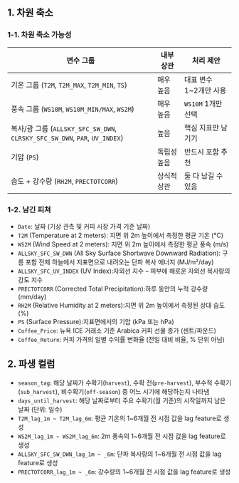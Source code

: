 ## 1. 차원 축소

### 1-1. 차원 축소 가능성

| 변수 그룹                                                                  | 내부 상관   | 처리 제안              |
| -------------------------------------------------------------------------- | ----------- | ---------------------- |
| 기온 그룹 (`T2M`, `T2M_MAX`, `T2M_MIN`, `TS`)                              | 매우 높음   | 대표 변수 1~2개만 사용 |
| 풍속 그룹 (`WS10M`, `WS10M_MIN/MAX`, `WS2M`)                               | 매우 높음   | `WS10M` 1개만 선택     |
| 복사/광 그룹 (`ALLSKY_SFC_SW_DWN`, `CLRSKY_SFC_SW_DWN`, `PAR`, `UV_INDEX`) | 높음        | 핵심 지표만 남기기     |
| 기압 (`PS`)                                                                | 독립성 높음 | 반드시 포함 추천       |
| 습도 + 강수량 (`RH2M`, `PRECTOTCORR`)                                      | 상식적 상관 | 둘 다 남길 수 있음     |

### 1-2. 남긴 피쳐

-   `Date`: 날짜 (기상 관측 및 커피 시장 가격 기준 날짜)
-   `T2M` (Temperature at 2 meters): 지면 위 2m 높이에서 측정한 평균 기온 (°C)
-   `WS2M` (Wind Speed at 2 meters): 지면 위 2m 높이에서 측정한 평균 풍속 (m/s)
-   `ALLSKY_SFC_SW_DWN` (All Sky Surface Shortwave Downward Radiation): 구름 포함 전체 하늘에서 지표면으로 내려오는 단파 복사 에너지 (MJ/m²/day)
-   `ALLSKY_SFC_UV_INDEX` (UV Index):자외선 지수 – 피부에 해로운 자외선 복사량의 강도 지수
-   `PRECTOTCORR` (Corrected Total Precipitation):하루 동안의 누적 강수량 (mm/day)
-   `RH2M` (Relative Humidity at 2 meters):지면 위 2m 높이에서 측정된 상대 습도 (%)
-   `PS` (Surface Pressure):지표면에서의 기압 (kPa 또는 hPa)
-   `Coffee_Price`: 뉴욕 ICE 거래소 기준 Arabica 커피 선물 종가 (센트/파운드)
-   `Coffee_Return`: 커피 가격의 일별 수익률 변화율 (전일 대비 비율, % 단위 아님)

## 2. 파생 컬럼

-   `season_tag`: 해당 날짜가 수확기(`harvest`), 수확 전(`pre-harvest`), 부수적 수확기(`sub_harvest`), 비수확기(`off-season`) 중 어느 시기에 해당하는지 나타냄
-   `days_until_harvest`: 해당 날짜로부터 주요 수확기(월 기준)의 시작일까지 남은 날짜 (단위: 일수)
-   `T2M_lag_1m ~ T2M_lag_6m`: 평균 기온의 1~6개월 전 시점 값을 lag feature로 생성
-   `WS2M_lag_1m ~ WS2M_lag_6m`: 2m 풍속의 1~6개월 전 시점 값을 lag feature로 생성
-   `ALLSKY_SFC_SW_DWN_lag_1m ~ _6m`: 단파 복사량의 1~6개월 전 시점 값을 lag feature로 생성
-   `PRECTOTCORR_lag_1m ~ _6m`: 강수량의 1~6개월 전 시점 값을 lag feature로 생성
